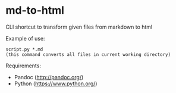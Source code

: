 # md-to-html

CLI shortcut to transform given files from markdown to html

Example of use:

	script.py *.md
	(this command converts all files in current working directory)

Requirements:

- Pandoc (http://pandoc.org/)
- Python (https://www.python.org/)

